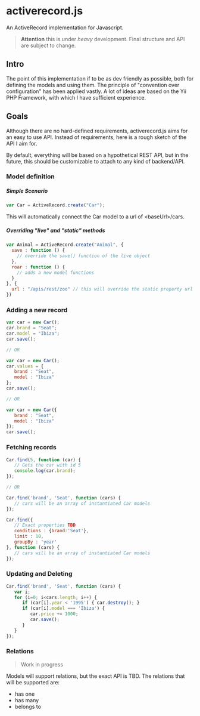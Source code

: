 activerecord.js
===============

An ActiveRecord implementation for Javascript.

> **Attention** this is under *heavy* development. Final structure and API are subject to change.

## Intro
The point of this implementation if to be as dev friendly as possible, both for defining the models and using them. 
The principle of "convention over configuration" has been applied vastly. A lot of ideas are based on the Yii PHP Framework,
with which I have sufficient experience.

## Goals
Although there are no hard-defined requirements, activerecord.js aims for an easy to use API. Instead of requirements, here
is a rough sketch of the API I aim for.

By default, everything will be based on a hypothetical REST API, but in the future, this should be customizable to attach to any kind of backend/API.

### Model definition
##### Simple Scenario
```javascript
var Car = ActiveRecord.create("Car");
```
This will automatically connect the Car model to a url of &lt;baseUrl&gt;/cars.

##### Overriding "live" and "static" methods
```javascript
var Animal = ActiveRecord.create("Animal", {
  save : function () {
    // override the save() function of the live object
  },
  roar : function () {
    // adds a new model functions
  }
}, {
  url : "/apis/rest/zoo" // this will override the static property url
})
```

### Adding a new record
```javascript
var car = new Car();
car.brand = "Seat";
car.model = "Ibiza";
car.save();

// OR

var car = new Car();
car.values = {
   brand : "Seat",
   model : "Ibiza"
};
car.save();

// OR

var car = new Car({
   brand : "Seat",
   model : "Ibiza"
});
car.save();
```

### Fetching records
```javascript
Car.find(5, function (car) {
   // Gets the car with id 5
   console.log(car.brand);
});

// OR

Car.find('brand', 'Seat', function (cars) {
   // cars will be an array of instantiated Car models
});

Car.find({
   // Exact properties TBD
   conditions : {brand:'Seat'},
   limit : 10,
   groupBy : 'year'
}, function (cars) {
   // cars will be an array of instantiated Car models
});
```

### Updating and Deleting
```javascript
Car.find('brand', 'Seat', function (cars) {
   var i;
   for (i=0; i<cars.length; i++) {
      if (car[i].year < '1995') { car.destroy(); }
      if (car[i].model === 'Ibiza') {
         car.price += 1000;
         car.save();
      }
   }
});
```

### Relations
> Work in progress

Models will support relations, but the exact API is TBD. The relations that will be supported are:
- has one
- has many
- belongs to
